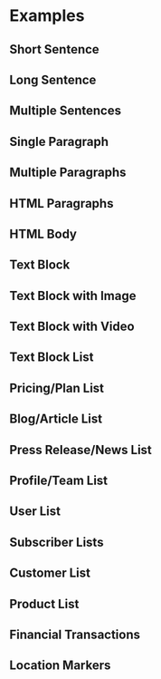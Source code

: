 # Examples

## Short Sentence
## Long Sentence
## Multiple Sentences
## Single Paragraph
## Multiple Paragraphs
## HTML Paragraphs
## HTML Body
## Text Block
## Text Block with Image
## Text Block with Video
## Text Block List
## Pricing/Plan List
## Blog/Article List
## Press Release/News List
## Profile/Team List
## User List
## Subscriber Lists
## Customer List
## Product List
## Financial Transactions
## Location Markers
